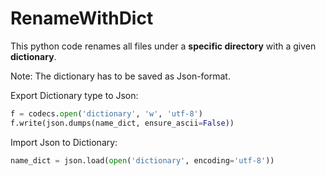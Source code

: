# RenameWithDict
This python code renames all files under a **specific directory** with a given **dictionary**.

Note: The dictionary has to be saved as Json-format.

Export Dictionary type to Json:

```python
f = codecs.open('dictionary', 'w', 'utf-8')
f.write(json.dumps(name_dict, ensure_ascii=False))
```

Import Json to Dictionary:

```python
name_dict = json.load(open('dictionary', encoding='utf-8'))
```